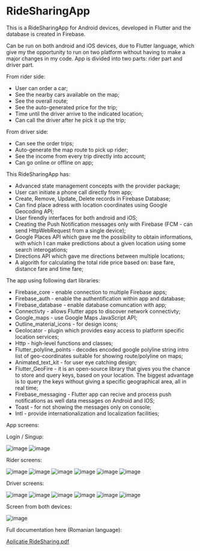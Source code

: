 # RideSharingApp
This is a RideSharingApp for Android devices, developed in Flutter and the database is created in Firebase.

Can be run on both android and iOS devices, due to Flutter language, which give my the opportunity to run on two platform without having to make a major changes in my code. App is divided into two parts: rider part and driver part. 

From rider side: 
  - User can order a car;
  - See the nearby cars available on the map;
  - See the overall route;
  - See the auto-generated price for the trip;
  - Time until the driver arrive to the indicated location;
  - Can call the driver after he pick it up the trip;

From driver side:
  - Can see the order trips;
  - Auto-generate the map route to pick up rider;
  - See the income from every trip directly into account;
  - Can go online or offline on app;

This RideSharingApp has: 
  - Advanced state management concepts with the provider package;
  - User can initiate a phone call directly from app;
  - Create, Remove, Update, Delete records in Firebase Database;
  - Can find place adress with location coordinates using Google Geocoding API;
  - User firendly interfaces for both android and iOS;
  - Creating the Push Notification messages only with Firebase (FCM - can send HttpWebRequest from a single device);
  - Google Places API which gave me the possibility to obtain informations, with which I can make predictions about a given location using some search interogations;
  - Directions API which gave me directions between multiple locations;
  - A algorith for calculating the total ride price based on: base fare, distance fare and time fare;

The app using following dart libraries:
  - Firebase_core - enable connection to multiple Firebase apps;
  - Firebase_auth - enable the authentification within app and database;
  - Firebase_database - enable database comuncation with app;
  - Connectivty - allows Flutter apps to discover network connectivty;
  - Google_maps - use Google Maps JavaScript API;
  - Outline_material_icons - for design icons;
  - Geolocator - plugin which provides easy access to platform specific location services;
  - Http - high-level functions and classes;
  - Flutter_polyline_points - decodes encoded google polyline string intro list of geo-coordinates suitable for showing route/polyline on maps;
  - Animated_text_kit - for user eye catching design;
  - Flutter_GeoFire - it is an open-source library that gives you the chance to store and query keys, based on your location. The biggest advantage is to query the keys without     giving a specific geographical area, all in real time;
  - Firebase_messaging - Flutter app can recive and process push notifications as well data messages on Android and IOS;
  - Toast - for not showing the messages only on console;
  - Intl - provide internationalization and localization facilities;

App screens:

Login / Singup:

![image](https://user-images.githubusercontent.com/52401139/134565531-cac94205-f318-4306-aaf7-1af3d94dcbee.png)
![image](https://user-images.githubusercontent.com/52401139/134565574-25f906e9-ed9e-4920-9d89-9d4210795cfc.png)

Rider screens:

![image](https://user-images.githubusercontent.com/52401139/134566221-da19b0d8-1737-477f-a503-ecdbba4818a9.png)
![image](https://user-images.githubusercontent.com/52401139/134567511-69a34fbf-8205-4f1a-aabb-3ce9e62c83f0.png)
![image](https://user-images.githubusercontent.com/52401139/134568164-7dfa3a2c-9a9f-4fb1-a037-dc748a39d67f.png)
![image](https://user-images.githubusercontent.com/52401139/134568731-828aca04-fb80-40de-9f27-b663888b425c.png)
![image](https://user-images.githubusercontent.com/52401139/134571564-3222faf1-0272-4543-a0ea-6aa422e91def.png)
![image](https://user-images.githubusercontent.com/52401139/134572190-573288ad-1d5c-4852-b221-4c3a979dd902.png)



Driver screens:

![image](https://user-images.githubusercontent.com/52401139/134570980-24d6a253-a245-434d-9e41-69cc74460176.png)
![image](https://user-images.githubusercontent.com/52401139/134571934-73707f3f-5d72-4011-808d-f26801c1c631.png)
![image](https://user-images.githubusercontent.com/52401139/134572107-183ec0d7-0586-4696-8736-0884c957c602.png)
![image](https://user-images.githubusercontent.com/52401139/134572316-b2d1f063-0006-4734-8c7a-ae7331c132d8.png)
![image](https://user-images.githubusercontent.com/52401139/134572360-1369ad5f-fd04-4bcb-bd9a-2ec5f2e400bf.png)
![image](https://user-images.githubusercontent.com/52401139/134572502-4b4c9e92-05f7-4e72-9998-ae0f21ba999a.png)




Screen from both devices:

![image](https://user-images.githubusercontent.com/52401139/134572289-0ab85046-357d-44f9-878a-9f5d857cb2b6.png)

Full documentation here (Romanian language):

[Aplicatie RideSharing.pdf](https://github.com/robert1564/RideSharingApp/files/7220446/Aplicatie.RideSharing.pdf)
